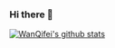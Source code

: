 ### Hi there 👋

<!--
**wanqifei/wanqifei** is a ✨ _special_ ✨ repository because its `README.md` (this file) appears on your GitHub profile.

Here are some ideas to get you started:

- 🔭 I’m currently working on ...
- 🌱 I’m currently learning ...
- 👯 I’m looking to collaborate on ...
- 🤔 I’m looking for help with ...
- 💬 Ask me about ...
- 📫 How to reach me: ...
- 😄 Pronouns: ...
- ⚡ Fun fact: ...
-->
[![WanQifei's github stats](https://github-readme-stats.vercel.app/api?username=wanqifei)](https://github.com/wanqifei/github-readme-stats)
